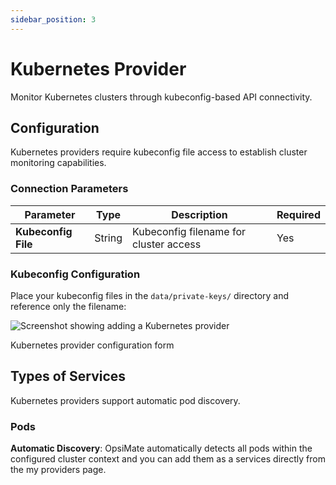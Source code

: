 ```yaml
---
sidebar_position: 3
---
```


# Kubernetes Provider

Monitor Kubernetes clusters through kubeconfig-based API connectivity.

## Configuration

Kubernetes providers require kubeconfig file access to establish cluster monitoring capabilities.

### Connection Parameters

| Parameter           | Type   | Description                            | Required |
| ------------------- | ------ | -------------------------------------- | -------- |
| **Kubeconfig File** | String | Kubeconfig filename for cluster access | Yes      |

### Kubeconfig Configuration

Place your kubeconfig files in the `data/private-keys/` directory and reference only the filename:

<div style={{textAlign: 'center', margin: '20px 0'}}>
  <img src="/img/kubernetes-provider-add.png" alt="Screenshot showing adding a Kubernetes provider" style={{width: '500px', maxWidth: '100%', height: 'auto', borderRadius: '8px', boxShadow: '0 4px 8px rgba(0,0,0,0.1)'}} />
  <p style={{fontSize: '14px', color: '#666', marginTop: '8px', fontStyle: 'italic'}}>Kubernetes provider configuration form</p>
</div>

## Types of Services

Kubernetes providers support automatic pod discovery.

### Pods

**Automatic Discovery**: OpsiMate automatically detects all pods within the configured cluster context and you can add them as a services directly from the my providers page.

